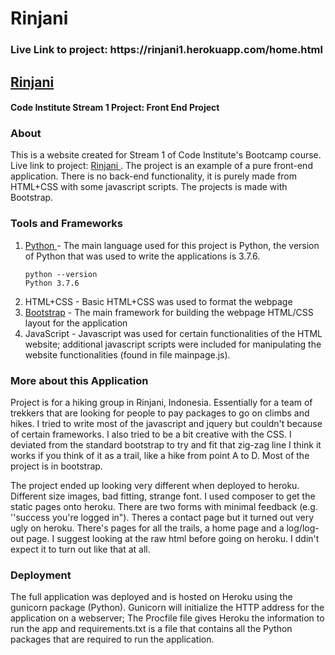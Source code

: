 # Rinjani



<h3> Live Link to project: https://rinjani1.herokuapp.com/home.html </h3>


<h2>
<a href="https://rinjani1.herokuapp.com/home.html"> Rinjani </a> </h2>
<h4>Code Institute Stream 1 Project: Front End Project</h4>

<h3> <b> About </b> </h3>

This is a website created for Stream 1 of Code Institute's Bootcamp course.  Live link to project: <a href="https://rinjani1.herokuapp.com/home.html"> Rinjani </a>. The project is an example of a pure front-end application. There is no back-end functionality, it is purely made from HTML+CSS with some javascript scripts. The projects is made with Bootstrap. 



<h3> <b> Tools and Frameworks </b> </h3>

 <ol>
  <li> <a href="https://www.python.org/downloads/release/python-376/"> Python </a>  - The main language used for this project is Python, the version of Python that was used to write the applications is 3.7.6. <br>
  
```
python --version
Python 3.7.6 
```

  </li>
  <li> HTML+CSS - Basic HTML+CSS was used to format the webpage </li>
  <li> <a href= "https://getbootstrap.com/docs/4.5/getting-started/introduction/">Bootstrap</a> - The main framework for building the webpage HTML/CSS layout for the application </li>
  <li> JavaScript - Javascript was used for certain functionalities of the HTML website; additional javascript scripts were included for manipulating the website functionalities (found in file mainpage.js).  </li>  
</ol>  

 

<h3> <b> More about this Application </b> </h3>  

Project is for a hiking group in Rinjani, Indonesia. Essentially for a team of trekkers that are looking for people to pay packages to go on climbs and hikes. 
I tried to write most of the javascript and jquery but couldn't because of certain frameworks. I also tried to be a bit creative with the CSS. 
I deviated from the standard bootstrap to try and fit that zig-zag line I think it works if you think of it as a trail, like a hike from point A to D. Most of the project is in bootstrap.<br>

The project ended up looking very different when deployed to heroku. Different size images, bad fitting, strange font. I used composer to get the static pages
onto heroku. There are two forms with minimal feedback (e.g. ''success you're logged in"). Theres a contact page but it turned out very ugly on heroku.
There's pages for all the trails, a home page and a log/log-out page. I suggest looking at the raw html before going on heroku. I ddin't expect it to turn out like that at all.


<h3> <b> Deployment </b> </h3>


The full application was deployed and is hosted on Heroku using the gunicorn package (Python). Gunicorn will initialize the HTTP address for the application on a webserver; The Procfile file gives Heroku the information to run the app and requirements.txt is a file that contains all the Python packages that are required to run the application. </h4> 





